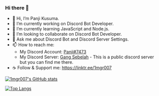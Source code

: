 ### Hi there 👋

- 👋 Hi, I’m Panji Kusuma.
- 🔭 I’m currently working on Discord Bot Developer.
- 🌱 I’m currently learning JavaScript and Node.js.
- 👯 I’m looking to collaborate on Discord Bot Developer.
- 💬 Ask me about Discord Bot and Discord Server Settings.
- 📫 How to reach me: 
  - My Discord Account: [Panji#7473](https://discordapp.com/users/527452562857656352/)
  - My Discord Server: [Gang Sebelah](https://discord.gg/gangsebelah) - This is a public discord server but you can find me there.
- ☕ Follow & Support me: https://linktr.ee/1mgr007

[![1mgr007's GitHub stats](https://github-readme-stats.vercel.app/api?username=1mgr007&show_icons=true&theme=radical&count_private=true)](https://github.com/anuraghazra/github-readme-stats)

[![Top Langs](https://github-readme-stats.vercel.app/api/top-langs/?username=1mgr007&layout=compact&theme=radical&count_private=true)](https://github.com/anuraghazra/github-readme-stats)
<!--
**1mgr007/1mgr007** is a ✨ _special_ ✨ repository because its `README.md` (this file) appears on your GitHub profile.

Here are some ideas to get you started:

- 🔭 I’m currently working on ...
- 🌱 I’m currently learning ...
- 👯 I’m looking to collaborate on ...
- 🤔 I’m looking for help with ...
- 💬 Ask me about ...
- 📫 How to reach me: ...
- 😄 Pronouns: ...
- ⚡ Fun fact: ...
-->
